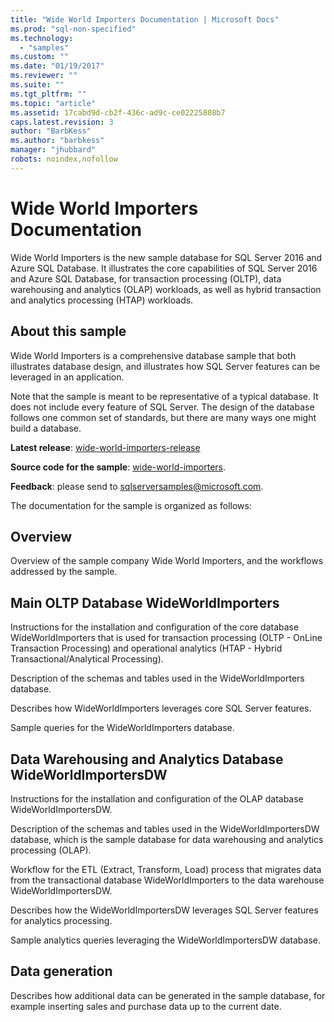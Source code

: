 ```yaml
---
title: "Wide World Importers Documentation | Microsoft Docs"
ms.prod: "sql-non-specified"
ms.technology:
  - "samples"
ms.custom: ""
ms.date: "01/19/2017"
ms.reviewer: ""
ms.suite: ""
ms.tgt_pltfrm: ""
ms.topic: "article"
ms.assetid: 17cabd9d-cb2f-436c-ad9c-ce02225808b7
caps.latest.revision: 3
author: "BarbKess"
ms.author: "barbkess"
manager: "jhubbard"
robots: noindex,nofollow
---
```

# Wide World Importers Documentation
Wide World Importers is the new sample database for SQL Server 2016 and Azure SQL Database. It illustrates the core capabilities of SQL Server 2016 and Azure SQL Database, for transaction processing (OLTP), data warehousing and analytics (OLAP) workloads, as well as hybrid transaction and analytics processing (HTAP) workloads.

## About this sample

Wide World Importers is a comprehensive database sample that both illustrates database design, and illustrates how SQL Server features can be leveraged in an application.

Note that the sample is meant to be representative of a typical database. It does not include every feature of SQL Server. The design of the database follows one common set of standards, but there are many ways one might build a database.

**Latest release**:
[wide-world-importers-release](http://go.microsoft.com/fwlink/?LinkID=800630)

**Source code for the sample**:
[wide-world-importers](https://github.com/Microsoft/sql-server-samples/tree/master/samples/databases/wide-world-importers).

**Feedback**: please send to
[sqlserversamples@microsoft.com](mailto:sqlserversamples@microsoft.com).

The documentation for the sample is organized as follows:

## Overview

Overview of the sample company Wide World Importers, and the workflows addressed by the sample.

## Main OLTP Database WideWorldImporters

Instructions for the installation and configuration of the core database WideWorldImporters that is used for transaction processing (OLTP - OnLine Transaction Processing) and operational analytics (HTAP - Hybrid Transactional/Analytical Processing).

Description of the schemas and tables used in the WideWorldImporters database.  

Describes how WideWorldImporters leverages core SQL Server features.

Sample queries for the WideWorldImporters database.

## Data Warehousing and Analytics Database WideWorldImportersDW

Instructions for the installation and configuration of the OLAP database WideWorldImportersDW.

Description of the schemas and tables used in the WideWorldImportersDW database, which is the sample database for data warehousing and analytics processing (OLAP).

Workflow for the ETL (Extract, Transform, Load) process that migrates data from the transactional database WideWorldImporters to the data warehouse WideWorldImportersDW.

Describes how the WideWorldImportersDW leverages SQL Server features for analytics processing.

Sample analytics queries leveraging the WideWorldImportersDW database.

## Data generation

Describes how additional data can be generated in the sample database, for example inserting sales and purchase data up to the current date.
